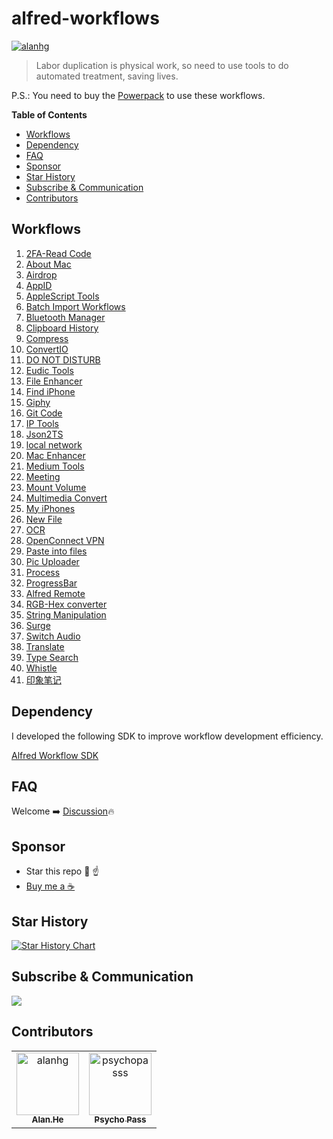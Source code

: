 # alfred-workflows

[![alanhg](https://jaywcjlove.github.io/sb/lang/chinese.svg)](README-zh.md)

> Labor duplication is physical work, so need to use tools to do automated treatment, saving lives.


P.S.: You need to buy the [Powerpack](https://www.alfredapp.com/powerpack/) to use these workflows.

<!-- START doctoc generated TOC please keep comment here to allow auto update -->
<!-- DON'T EDIT THIS SECTION, INSTEAD RE-RUN doctoc TO UPDATE -->
**Table of Contents**

- [Workflows](#workflows)
- [Dependency](#dependency)
- [FAQ](#faq)
- [Sponsor](#sponsor)
- [Star History](#star-history)
- [Subscribe & Communication](#subscribe--communication)
- [Contributors](#contributors)

<!-- END doctoc generated TOC please keep comment here to allow auto update -->
## Workflows

<!--workflow-start-->
1. [2FA-Read Code](https://github.com/alanhg/alfred-workflows/tree/master/2fa-read-code)
2. [About Mac](https://github.com/alanhg/alfred-workflows/tree/master/about-mac)
3. [Airdrop](https://github.com/alanhg/alfred-workflows/tree/master/airdrop)
4. [AppID](https://github.com/alanhg/alfred-workflows/tree/master/appid)
5. [AppleScript Tools](https://github.com/alanhg/alfred-workflows/tree/master/apple-script)
6. [Batch Import Workflows](https://github.com/alanhg/alfred-workflows/tree/master/batch-import-workflows)
7. [Bluetooth Manager](https://github.com/alanhg/alfred-workflows/tree/master/bluetooth-manager)
8. [Clipboard History](https://github.com/alanhg/alfred-workflows/tree/master/clipboard-history)
9. [Compress](https://github.com/alanhg/alfred-workflows/tree/master/compress-gif)
10. [ConvertIO](https://github.com/alanhg/alfred-workflows/tree/master/convertio)
11. [DO NOT DISTURB](https://github.com/alanhg/alfred-workflows/tree/master/do-not-disturb)
12. [Eudic Tools](https://github.com/alanhg/alfred-workflows/tree/master/eudic-tools)
13. [File Enhancer](https://github.com/alanhg/alfred-workflows/tree/master/file-enhancer)
14. [Find iPhone](https://github.com/alanhg/alfred-workflows/tree/master/find-my-iphone)
15. [Giphy](https://github.com/alanhg/alfred-workflows/tree/master/giphy)
16. [Git Code](https://github.com/alanhg/alfred-workflows/tree/master/git-code)
17. [IP Tools](https://github.com/alanhg/alfred-workflows/tree/master/ip-tools)
18. [Json2TS](https://github.com/alanhg/alfred-workflows/tree/master/json2Ts)
19. [local network](https://github.com/alanhg/alfred-workflows/tree/master/local-network)
20. [Mac Enhancer](https://github.com/alanhg/alfred-workflows/tree/master/mac-enhancer)
21. [Medium Tools](https://github.com/alanhg/alfred-workflows/tree/master/medium-publisher)
22. [Meeting](https://github.com/alanhg/alfred-workflows/tree/master/meeting)
23. [Mount Volume](https://github.com/alanhg/alfred-workflows/tree/master/mount-volume)
24. [Multimedia Convert](https://github.com/alanhg/alfred-workflows/tree/master/multimedia-convert)
25. [My iPhones](https://github.com/alanhg/alfred-workflows/tree/master/my-iphones)
26. [New File](https://github.com/alanhg/alfred-workflows/tree/master/new-file)
27. [OCR](https://github.com/alanhg/alfred-workflows/tree/master/ocr)
28. [OpenConnect VPN](https://github.com/alanhg/alfred-workflows/tree/master/openconnect-vpn)
29. [Paste into files](https://github.com/alanhg/alfred-workflows/tree/master/paste-into-files)
30. [Pic Uploader](https://github.com/alanhg/alfred-workflows/tree/master/pic-uploader)
31. [Process](https://github.com/alanhg/alfred-workflows/tree/master/process)
32. [ProgressBar](https://github.com/alanhg/alfred-workflows/tree/master/progress-bar)
33. [Alfred Remote](https://github.com/alanhg/alfred-workflows/tree/master/remote)
34. [RGB-Hex converter](https://github.com/alanhg/alfred-workflows/tree/master/rgb-hex-converter)
35. [String Manipulation](https://github.com/alanhg/alfred-workflows/tree/master/string-manipulation)
36. [Surge](https://github.com/alanhg/alfred-workflows/tree/master/surge)
37. [Switch Audio](https://github.com/alanhg/alfred-workflows/tree/master/switch-audio)
38. [Translate](https://github.com/alanhg/alfred-workflows/tree/master/translate)
39. [Type Search](https://github.com/alanhg/alfred-workflows/tree/master/type-search)
40. [Whistle](https://github.com/alanhg/alfred-workflows/tree/master/whistle)
41. [印象笔记](https://github.com/alanhg/alfred-workflows/tree/master/印象笔记)<!--workflow-end-->

## Dependency

I developed the following SDK to improve workflow development efficiency.

[Alfred Workflow SDK](https://github.com/alanhg/alfred-utils)

## FAQ

Welcome ➡️ [Discussion](https://github.com/alanhg/alfred-workflows/discussions)🔥

## Sponsor

- Star this repo 🌟 ☝️
- [Buy me a ☕️ ](https://www.paypal.com/paypalme/alanhe421)

## Star History

[![Star History Chart](https://api.star-history.com/svg?repos=alanhg/alfred-workflows&type=Date)](https://star-history.com/#alanhg/alfred-workflows&Date)


## Subscribe & Communication

[![](https://img.shields.io/badge/Medium-12100E?style=for-the-badge&logo=medium&logoColor=white)](https://medium.com/@alanhg)

## Contributors

<!-- readme: collaborators,contributors -start -->
<table>
<tr>
    <td align="center">
        <a href="https://github.com/alanhg">
            <img src="https://avatars.githubusercontent.com/u/9245110?v=4" width="100;" alt="alanhg"/>
            <br />
            <sub><b>Alan.He</b></sub>
        </a>
    </td>
    <td align="center">
        <a href="https://github.com/psychopasss">
            <img src="https://avatars.githubusercontent.com/u/11738089?v=4" width="100;" alt="psychopasss"/>
            <br />
            <sub><b>Psycho Pass</b></sub>
        </a>
    </td></tr>
</table>
<!-- readme: collaborators,contributors -end -->
